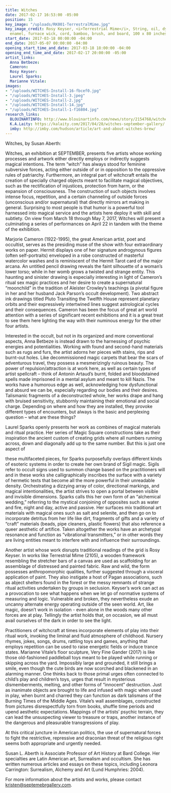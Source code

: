 ```yaml
---
title: Witches
date: 2017-02-17 16:53:00 -05:00
position: 15
key_image: "/uploads/RK001-TerrestralMime.jpg"
key_image_credit: Rosy Keyser, <i>Terrestrial Mime</i>, String, oil, dye, acrylic
  enamel, furnace wick, cord, bamboo, brush, and board, 100 x 80 inches
start_date: 2017-03-18 00:00:00 -04:00
end_date: 2017-05-07 00:00:00 -04:00
opening_start_time_and_date: 2017-03-18 18:00:00 -04:00
opening_end_time_and_date: 2017-02-17 20:00:00 -05:00
artist_links:
  Anna Betbeze: 
  Cameron: 
  Rosy Keyser: 
  Laurel Sparks: 
  Marianne Vitale: 
images:
- "/uploads/WITCHES-Install-16-fbcef0.jpg"
- "/uploads/WITCHES-Install-3.jpeg"
- "/uploads/WITCHES-Install-2.jpg"
- "/uploads/WITCHES-Install-14.jpg"
- "/uploads/WITCHES-Install-1-f16804.jpg"
research_links:
  BLOUINARTINFO: http://www.blouinartinfo.com/news/story/2154768/witches-at-september-gallery-in-hudson-new-york
  K.A.Laity: https://kalaity.com/2017/04/28/witches-september-gallery/
  imby: http://imby.com/hudson/article/art-and-about-witches-brew/
---
```


Witches, by Susan Aberth:

Witches, an exhibition at SEPTEMBER, presents five artists whose working processes and artwork either directly employs or indirectly suggests magical intentions. The term “witch” has always stood for feminine subversive forces, acting either outside of or in opposition to the oppressive rules of patriarchy. Furthermore, an integral part of witchcraft entails the creation of specially charged objects meant to facilitate magical objectives, such as the rectification of injustices, protection from harm, or the expansion of consciousness. The construction of such objects involves intense focus, repetition, and a certain channeling of outside forces (unconscious and/or supernatural) that directly mirrors art making in general. Surprising to most people is that humor is a powerful tool harnessed into magical service and the artists here deploy it with skill and subtlety. On view from March 18 through May 7, 2017, Witches will present a culminating a series of performances on April 22 in tandem with the theme of the exhibition. 

Marjorie Cameron (1922-1995), the great American artist, poet and occultist, serves as the presiding muse of the show with four extraordinary works on paper. Hermit displays one of her signature androgynous figures (often self-portraits) enveloped in a robe constructed of masterful watercolor washes and is reminiscent of the Hermit Tarot card of the major arcana. An untitled pencil drawing reveals the faint silhouette of a woman’s lower torso; while in her womb grows a twisted and strange entity. This haunting and sinister drawing is especially interesting in light of Cameron’s ritual sex magic practices and her desire to create a supernatural “moonchild” in the tradition of Aleister Crowley’s teachings (a pivotal figure in her and her husband Jack Parson’s occult development). Two abstract ink drawings titled Pluto Transiting the Twelfth House represent planetary orbits and their expressively intertwined lines suggest astrological cycles and their consequences. Cameron has been the focus of great art world attention with a series of significant recent exhibitions and it is a great treat to see them here lighting the way with their numinous energy for the other four artists.

Interested in the occult, but not in its organized and more conventional aspects, Anna Betbeze is instead drawn to the harnessing of psychic energies and potentialities. Working with found and second-hand materials such as rugs and furs, the artist adorns her pieces with stains, rips and burnt-out holes. Like decommissioned magic carpets that bear the scars of adventurous travel, they possess a mesmerizingly ruinous beauty. The power of repulsion/attraction is at work here, as well as certain types of artist spellcraft – think of Antonin Artaud’s burnt, folded and bloodstained spells made imprisoned in a mental asylum and meant to kill Nazis. The works have a humorous edge as well, acknowledging how dysfunctional and absurd we can be, especially regarding our bodies and their desires. Talismanic fragments of a deconstructed whole, her works drape and hang with bruised sensitivity, stubbornly maintaining their emotional and social charge. Depending on where and how they are installed, they provoke different types of encounters, but always is the basic and perplexing question – what are these things?

Laurel Sparks openly presents her work as combines of magical materials and ritual practice. Her series of Magic Square constructions take as their inspiration the ancient custom of creating grids where all numbers running across, down and diagonally add up to the same number. But this is just one aspect of 







these multifaceted pieces, for Sparks purposefully overlays different kinds of esoteric systems in order to create her own brand of Sigil magic. Sigils refer to occult signs used to summon change based on the practitioners will and in these works she calligraphically inscribes the surface with a variety of hermetic texts that become all the more powerful in their unreadable density. Orchestrating a dizzying array of color, directional markings, and magical intentionalities, the artist strives to open a portal between visible and invisible dimensions. Sparks calls this her own form of an “alchemical wedding,” referring to the mystical conjoining of opposites such as water and fire, night and day, active and passive. Her surfaces mix traditional art materials with magical ones such as salt and selenite, and then go on to incorporate detritus from her life like dirt, fragments of gifts and a variety of “craft” materials (beads, pipe cleaners, plastic flowers) that also reference a queer aesthetic of artifice. Taken altogether the works have an archetypal resonance and function as “vibrational transmitters,” or in other words they are living entities meant to interfere with and influence their surroundings. 

Another artist whose work disrupts traditional readings of the grid is Rosy Keyser. In works like Terrestrial Mime (2105), a wooden framework resembling the stretcher bars of a canvas are used as scaffolding for an assemblage of distressed and painted fabric. Raw and wild, the form possesses anthropomorphic qualities, further suggested through a visceral application of paint. They also instigate a host of Pagan associations, such as abject shelters found in the forest or the messy remnants of strange ritual activities undertaken by groups in seclusion. Keyser’s work can act as a provocation to see what happens when we let go of normative systems of measuring and logic. Vulnerable and broken, they nevertheless exude an uncanny alternate energy operating outside of the seen world. Art, like magic, doesn’t work in isolation - even alone in the woods many other forces are at play. Tellingly the artist holds that, on occasion, we all must avail ourselves of the dark in order to see the light.

Practitioners of witchcraft at times incorporate elements of play into their ritual work, invoking the liminal and fluid atmosphere of childhood. Nursery rhymes, jokes, songs, drums, rattling toys and games, anything that employs repetition can be used to raise energetic fields or induce trance states.  Marianne Vitale’s floor sculpture, Very Fine Gander (2017) is like those old-fashioned paddleball toys meant to be played while running or skipping across the yard. Impossibly large and grounded, it still brings a smile, even though the cute birds are now scorched and blackened in an alarming manner. One thinks back to those primal urges often connected to child’s play and children’s toys, urges that result in mysterious dismemberments, melting, and other forms of “innocent” destruction. Just as inanimate objects are brought to life and infused with magic when used in play, when burnt and charred they can function as dark talismans of the Burning Times of the Middle Ages. Vitale’s wall assemblages, constructed from pictures disrespectfully torn from books, shuffle time periods and upend aesthetic expectations. Mappings of the artists’ psychic terrain, they can lead the unsuspecting viewer to treasure or traps, another instance of the dangerous and pleasurable transgressions of play.

At this critical juncture in American politics, the use of supernatural forces to fight the restrictive, repressive and draconian threat of the religious right seems both appropriate and urgently needed.

Susan L. Aberth is Associate Professor of Art History at Bard College. Her specialties are Latin American art, Surrealism and occultism. She has written numerous articles and essays on these topics, including Leonora Carrington: Surrealism, Alchemy and Art (Lund Humphries: 2004). 

For more information about the artists and works, please contact kristen@septemebrgallery.com.
